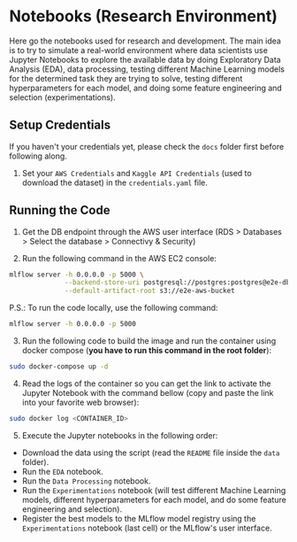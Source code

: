 # Notebooks (Research Environment)

Here go the notebooks used for research and development. The main idea is to try to simulate a real-world environment where data scientists use Jupyter Notebooks to explore the available data by doing Exploratory Data Analysis (EDA), data processing, testing different Machine Learning models for the determined task they are trying to solve, testing different hyperparameters for each model, and doing some feature engineering and selection (experimentations).

## Setup Credentials

If you haven't your credentials yet, please check the `docs` folder first before following along.

1. Set your `AWS Credentials` and `Kaggle API Credentials` (used to download the dataset) in the `credentials.yaml` file.

## Running the Code

1. Get the DB endpoint through the AWS user interface (RDS > Databases > Select the database > Connectivy & Security)

2. Run the following command in the AWS EC2 console:

```bash
mlflow server -h 0.0.0.0 -p 5000 \
              --backend-store-uri postgresql://postgres:postgres@e2e-db.clug0k8m4hom.us-east-1.rds.amazonaws.com:5432 \
              --default-artifact-root s3://e2e-aws-bucket
```

P.S.: To run the code locally, use the following command:

```bash
mlflow server -h 0.0.0.0 -p 5000
```

3. Run the following code to build the image and run the container using docker compose (**you have to run this command in the root folder**):

```bash
sudo docker-compose up -d
```

4. Read the logs of the container so you can get the link to activate the Jupyter Notebook with the command bellow (copy and paste the link into your favorite web browser):

```bash
sudo docker log <CONTAINER_ID>
```

5. Execute the Jupyter notebooks in the following order:

- Download the data using the script (read the `README` file inside the `data` folder).
- Run the `EDA` notebook.
- Run the `Data Processing` notebook.
- Run the `Experimentations` notebook (will test different Machine Learning models, different hyperparameters for each model, and do some feature engineering and selection).
- Register the best models to the MLflow model registry using the `Experimentations` notebook (last cell) or the MLflow's user interface.
